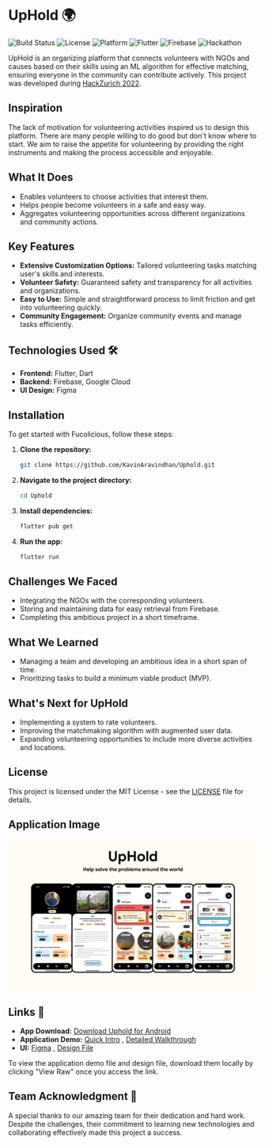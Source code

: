 # UpHold 🌍

![Build Status](https://img.shields.io/badge/build-stable-brightgreen)
![License](https://img.shields.io/badge/license-MIT-blue)
![Platform](https://img.shields.io/badge/platform-Android-yellow)
![Flutter](https://img.shields.io/badge/Flutter-Framework-blue?logo=flutter)
![Firebase](https://img.shields.io/badge/Firebase-Database-orange?logo=firebase)
![Hackathon](https://img.shields.io/badge/Hackathon-HackZurich%202022-neon)

UpHold is an organizing platform that connects volunteers with NGOs and causes based on their skills using an ML algorithm for effective matching, ensuring everyone in the community can contribute actively. This project was developed during [HackZurich 2022](https://hackzurich.com/highlights-2022).

## Inspiration
The lack of motivation for volunteering activities inspired us to design this platform. There are many people willing to do good but don't know where to start. We aim to raise the appetite for volunteering by providing the right instruments and making the process accessible and enjoyable.

## What It Does
- Enables volunteers to choose activities that interest them.
- Helps people become volunteers in a safe and easy way.
- Aggregates volunteering opportunities across different organizations and community actions.

## Key Features
- **Extensive Customization Options:** Tailored volunteering tasks matching user's skills and interests.
- **Volunteer Safety:** Guaranteed safety and transparency for all activities and organizations.
- **Easy to Use:** Simple and straightforward process to limit friction and get into volunteering quickly.
- **Community Engagement:** Organize community events and manage tasks efficiently.

## Technologies Used 🛠️
- **Frontend:** Flutter, Dart
- **Backend:** Firebase, Google Cloud
- **UI Design:** Figma

## Installation

To get started with Fucolicious, follow these steps:

1. **Clone the repository:**
   ```sh
   git clone https://github.com/KavinAravindhan/Uphold.git
   ```
2. **Navigate to the project directory:**
   ```sh
   cd Uphold
   ```
3. **Install dependencies:**
   ```sh
   flutter pub get
   ```
4. **Run the app:**
   ```sh
   flutter run
   ```

## Challenges We Faced
- Integrating the NGOs with the corresponding volunteers.
- Storing and maintaining data for easy retrieval from Firebase.
- Completing this ambitious project in a short timeframe.

## What We Learned
- Managing a team and developing an ambitious idea in a short span of time.
- Prioritizing tasks to build a minimum viable product (MVP).

## What's Next for UpHold
- Implementing a system to rate volunteers.
- Improving the matchmaking algorithm with augmented user data.
- Expanding volunteering opportunities to include more diverse activities and locations.

## License

This project is licensed under the MIT License - see the [LICENSE](LICENSE) file for details.

## Application Image

![Cover](https://github.com/KavinAravindhan/Uphold/blob/master/images/Cover.png)

## Links 🔗
- **App Download:** [Download Uphold for Android](https://drive.google.com/file/d/1-GTWFHPub5XFmwoVFRcBzEjJ91Bc7wFa/view?usp=drive_link)
- **Application Demo:** [Quick Intro](https://github.com/KavinAravindhan/Uphold/blob/master/images/Quick%20Intro.mkv) , [Detailed Walkthrough](https://github.com/KavinAravindhan/Uphold/blob/master/images/Detailed%20Walkthrough.mkv)
- **UI:** [Figma](https://www.figma.com/design/4h5UoRhAIr8zFuFiqfhH77/Final-Design?node-id=0-1&t=5RlBlAgxRmC0brc7-0) , [Design File](https://github.com/KavinAravindhan/Uphold/blob/master/images/Figma%20Design%20File.fig)

To view the application demo file and design file, download them locally by clicking "View Raw" once you access the link.

## Team Acknowledgment 🙌

A special thanks to our amazing team for their dedication and hard work. Despite the challenges, their commitment to learning new technologies and collaborating effectively made this project a success.

